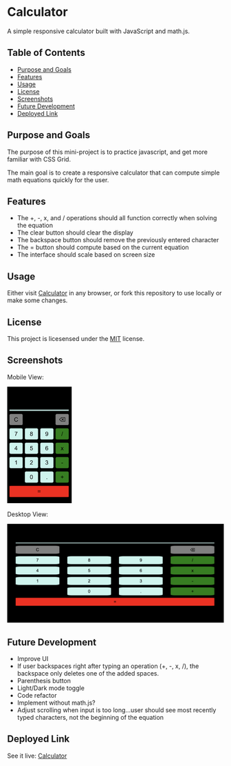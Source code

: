 # Calculator

A simple responsive calculator built with JavaScript and math.js.

## Table of Contents

- [Purpose and Goals](#purpose-and-goals)
- [Features](#features)
- [Usage](#usage)
- [License](#license)
- [Screenshots](#screenshots)
- [Future Development](#future-development)
- [Deployed Link](#deployed-link)

## Purpose and Goals

The purpose of this mini-project is to practice javascript, and get more familiar with CSS Grid. 

The main goal is to create a responsive calculator that can compute simple math equations quickly for the user. 

## Features

- The +, -, x, and / operations should all function correctly when solving the equation
- The clear button should clear the display
- The backspace button should remove the previously entered character
- The = button should compute based on the current equation
- The interface should scale based on screen size

## Usage

Either visit [Calculator](https://caitlinw29.github.io/calculator/) in any browser, or fork this repository to use locally or make some changes.

## License

This project is licesensed under the [MIT](https://opensource.org/licenses/MIT) license.

## Screenshots
Mobile View:

![Mobile calculator](./assets/img/mobile-ss.png)

Desktop View:

![Desktop calculator](./assets/img/desktop-ss.png)

## Future Development
- Improve UI
- If user backspaces right after typing an operation (+, -, x, /), the backspace only deletes one of the added spaces. 
- Parenthesis button
- Light/Dark mode toggle
- Code refactor
- Implement without math.js?
- Adjust scrolling when input is too long...user should see most recently typed characters, not the beginning of the equation

## Deployed Link

See it live: [Calculator](https://caitlinw29.github.io/calculator/)